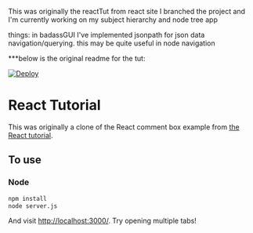 This was originally the reactTut from react site
I branched the project and I'm currently working on my subject hierarchy and node tree app

things:
	in badassGUI I've implemented jsonpath for json data navigation/querying. this may be quite useful in node navigation



***below is the original readme for the tut:


[![Deploy](https://www.herokucdn.com/deploy/button.png)](https://heroku.com/deploy)

# React Tutorial

This was originally a clone of the React comment box example from [the React tutorial](http://facebook.github.io/react/docs/tutorial.html).

## To use


### Node

```sh
npm install
node server.js
```



And visit <http://localhost:3000/>. Try opening multiple tabs!
